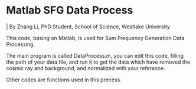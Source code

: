 # Matlab SFG Data Process

| By Zhang Li, PhD Student, School of Science, Westlake University

This code, basing on Matlab, is used for Sum Frequency Generation Data Processing. 

The main program is called DataProcess.m, you can edit this code, filling the path of your data file, and run it to get the data which have removed the cosmic ray and background, and normalized with your referance.

Other codes are functions used in this precess. 

